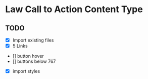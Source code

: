 # Law Call to Action Content Type

## TODO

- [x] Import existing files
- [x] 5 Links
- [] button hover
- [] buttons below 767
- [x] import styles

